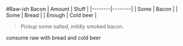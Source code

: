 #Raw-ish Bacon
| Amount | Stuff  |
|--------|--------|
| Some   | Bacon  |
| Some   | Bread  |
| Enough | Cold beer |

> Pickup some salted, mildly smoked bacon.

consume raw with bread and cold beer